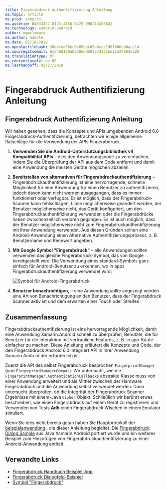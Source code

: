 ```yaml
---
title: Fingerabdruck Authentifizierung Anleitung
ms.topic: article
ms.prod: xamarin
ms.assetid: B40332CC-8123-4150-B47E-996214388842
ms.technology: xamarin-android
author: mgmclemore
ms.author: mamcle
ms.date: 02/16/2018
ms.openlocfilehash: 20defea58ec0c09becd5a3cec1961806cb0acc1d
ms.sourcegitcommit: 6cd40d190abe38edd50fc74331be15324a845a28
ms.translationtype: MT
ms.contentlocale: de-DE
ms.lasthandoff: 02/27/2018
---
```

# <a name="fingerprint-authentication-guidance"></a>Fingerabdruck Authentifizierung Anleitung

## <a name="fingerprint-authentication-guidance"></a>Fingerabdruck Authentifizierung Anleitung

Wir haben gesehen, dass die Konzepte und APIs umgebenden Android 6.0 Fingerabdruck-Authentifizierung, betrachten wir einige allgemeine Ratschläge für die Verwendung der APIs Fingerabdruck.

1. **Verwenden Sie die Android-Unterstützungsbibliothek v4 Kompatibilität APIs** &ndash; dies den Anwendungscode zu vereinfachen, indem Sie die Überprüfung der API aus dem Code entfernt und damit eine Anwendung die meisten Geräte möglichen abzielen.
2. **Bereitstellen von alternativen für Fingerabdruckauthentifizierung** &ndash; Fingerabdruckauthentifizierung ist eine hervorragende, schnelle Möglichkeit für eine Anwendung für einen Benutzer zu authentifizieren, jedoch davon kann nicht werden ausgegangen, dass es immer funktioniert oder verfügbar. Es ist möglich, dass der Fingerabdruck-Scanner kann fehlschlagen, Linse möglicherweise geändert werden, der Benutzer möglicherweise nicht, das Gerät konfiguriert, um den Fingerabdruckauthentifizierung verwenden oder die Fingerabdrücke haben zwischenzeitlich verloren gegangen. Es ist auch möglich, dass der Benutzer möglicherweise nicht zum Fingerabdruckauthentifizierung mit Ihrer Anwendung verwendet. Aus diesen Gründen sollten eine Android-Anwendung einen Alternative Authentifizierungsprozess, z. B. Benutzername und Kennwort angeben.
3. **Mit Google Symbol "Fingerabdruck"** &ndash; alle Anwendungen sollten verwenden das gleiche Fingerabdruck-Symbol, das von Google bereitgestellt wird. Die Verwendung eines standard-Symbols ganz einfach für Android-Benutzer zu erkennen, wo in apps Fingerabdruckauthentifizierung verwendet wird: 
    
    ![Symbol für Android-Fingerabdruck](summary-images/ic-fp-40px.png)
    
4. **Benutzer benachrichtigen,** &ndash; eine Anwendung sollte angezeigt werden eine Art von Benachrichtigung an den Benutzer, dass der Fingerabdruck Scanner aktiv ist und dem erwarten einer Touch oder Streifen. 

## <a name="summary"></a>Zusammenfassung

Fingerabdruckauthentifizierung ist eine hervorragende Möglichkeit, damit eine Anwendung Xamarin.Android schnell zu überprüfen, Benutzer, die für Benutzer für die Interaktion mit vertrauliche Features, z. B. in app-Käufe einfacher zu machen. Diese Anleitung erläutert die Konzepte und Code, der den Fingerabdruck Android 6.0 integriert API in Ihrer Anwendung Xamarin.Android der erforderlich ist.

Zuerst die API des selbst Fingerabdruck besprochen `FingerprintManager` (und `FingerprintManagerCompat`). Wir untersucht, wie die `FingerprintManager.AuthenticationCallbacks` abstrakte Klasse muss von einer Anwendung erweitert und als Mittler zwischen der Hardware Fingerabdruck und die Anwendung selbst verwendet werden. Dann untersucht überprüfen, ob die Integrität der Fingerabdruck Scanner Ergebnisse mit einem-Java `Cipher` Objekt. Schließlich wir berührt etwas beschreiben, wie einen Fingerabdruck auf einem Gerät zu registrieren und Verwenden von Tests **Adb** einen Fingerabdruck Wischen in einem Emulator simuliert. 

Wenn Sie dies nicht bereits getan haben Sie Hauptprotokoll der [beispielanwendung](https://github.com/xamarin/monodroid-samples/tree/master/FingerprintGuide) , die dieser Anleitung begleitet. Die [Fingerabdruck Dialog Sample](https://developer.xamarin.com/samples/monodroid/android-m/FingerprintDialog/) aus Java Xamarin.Android portiert wurde und ein weiteres Beispiel zum Hinzufügen von Fingerabdruckauthentifizierung zu einer Android-Anwendung enthält.



## <a name="related-links"></a>Verwandte Links

- [Fingerabdruck Handbuch Beispiel-App](https://github.com/xamarin/monodroid-samples/tree/master/FingerprintGuide)
- [Fingerabdruck Dialogfeld-Beispiel](https://developer.xamarin.com/samples/monodroid/android-m/FingerprintDialog/)
- [Symbol "Fingerabdruck"](https://developer.android.comhttps://developer.xamarin.com/samples/FingerprintDialog/res/drawable-hdpi/ic_fp_40px.html)
